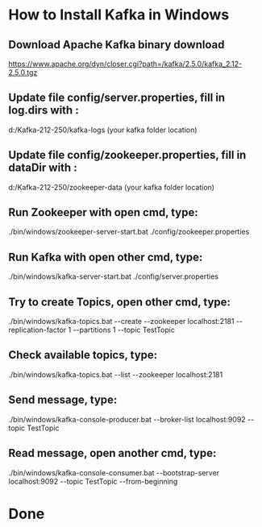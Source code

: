 # How to Install Kafka in Windows
## Download Apache Kafka binary download
https://www.apache.org/dyn/closer.cgi?path=/kafka/2.5.0/kafka_2.12-2.5.0.tgz

## Update file config/server.properties, fill in log.dirs with :
d:/Kafka-212-250/kafka-logs (your kafka folder location)

## Update file config/zookeeper.properties, fill in dataDir with :
d:/Kafka-212-250/zookeeper-data (your kafka folder location)

## Run Zookeeper with open cmd, type:
./bin/windows/zookeeper-server-start.bat ./config/zookeeper.properties

## Run Kafka with open other cmd, type:
./bin/windows/kafka-server-start.bat ./config/server.properties

## Try to create Topics, open other cmd, type:
./bin/windows/kafka-topics.bat --create --zookeeper localhost:2181 --replication-factor 1 --partitions 1 --topic TestTopic

## Check available topics, type:
./bin/windows/kafka-topics.bat --list --zookeeper localhost:2181

## Send message, type:
./bin/windows/kafka-console-producer.bat --broker-list localhost:9092 --topic TestTopic

## Read message, open another cmd, type:
./bin/windows/kafka-console-consumer.bat --bootstrap-server localhost:9092 --topic TestTopic --from-beginning

# Done
